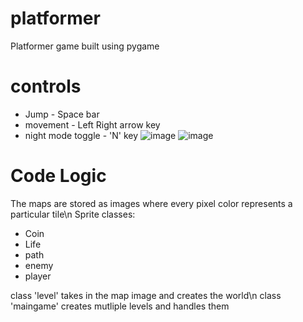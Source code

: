 # platformer
Platformer game built using pygame

# controls
 * Jump - Space bar
 * movement - Left Right arrow key
 * night mode toggle - 'N' key
![image](https://github.com/J-Karthik-palaniappan/platformer/assets/99670301/ef860c42-c5c6-4c3d-b400-b8f326785c86)
![image](https://github.com/J-Karthik-palaniappan/platformer/assets/99670301/1f7f5bec-b553-4349-a7c7-537ed5cf20f2)

# Code Logic
The maps are stored as images where every pixel color represents a particular tile\n
Sprite classes:
  * Coin
  * Life
  * path
  * enemy
  * player

class 'level' takes in the map image and creates the world\n
class 'maingame' creates mutliple levels and handles them
